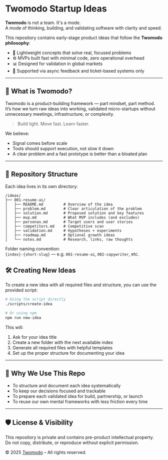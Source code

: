 # Twomodo Startup Ideas

**Twomodo** is not a team. It's a mode.  
A mode of thinking, building, and validating software with clarity and speed.

This repository contains early-stage product ideas that follow the **Twomodo philosophy**:
- 🧠 Lightweight concepts that solve real, focused problems  
- ⚙️ MVPs built fast with minimal code, zero operational overhead  
- 📊 Designed for validation in global markets  
- 💬 Supported via async feedback and ticket-based systems only  

---

## 🧭 What is Twomodo?

Twomodo is a product-building framework — part mindset, part method.  
It’s how we turn raw ideas into working, validated micro-startups without unnecessary meetings, infrastructure, or complexity.

> Build light. Move fast. Learn faster.

We believe:
- Signal comes before scale  
- Tools should support execution, not slow it down  
- A clear problem and a fast prototype is better than a bloated plan  

---

## 📁 Repository Structure

Each idea lives in its own directory:

```
/ideas/
├── 001-resume-ai/
│   ├── README.md         # Overview of the idea
│   ├── problem.md        # Clear articulation of the problem
│   ├── solution.md       # Proposed solution and key features
│   ├── mvp.md            # What MVP includes (and excludes)
│   ├── personas.md       # Target users and user stories
│   ├── competitors.md    # Competitive scan
│   ├── validation.md     # Hypotheses + experiments
│   ├── roadmap.md        # Optional growth ideas
│   └── notes.md          # Research, links, raw thoughts
```

Folder naming convention:  
`{index}-{short-slug}` — e.g. `001-resume-ai`, `002-copywriter`, etc.

## 🛠️ Creating New Ideas

To create a new idea with all required files and structure, you can use the provided script:

```bash
# Using the script directly
./scripts/create-idea

# Or using npm
npm run new-idea
```

This will:
1. Ask for your idea title
2. Create a new folder with the next available index
3. Generate all required files with helpful templates
4. Set up the proper structure for documenting your idea

---

## 🎯 Why We Use This Repo

- To structure and document each idea systematically  
- To keep our decisions focused and trackable  
- To prepare each validated idea for build, partnership, or launch  
- To reuse our own mental frameworks with less friction every time  

---

## 🛡️ License & Visibility

This repository is private and contains pre-product intellectual property.  
Do not copy, distribute, or reproduce without explicit permission.

© 2025 [Twomodo](https://twomodo.com) – All rights reserved.
